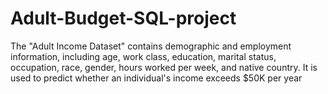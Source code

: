 # Adult-Budget-SQL-project
The "Adult Income Dataset" contains demographic and employment information, including age, work class, education, marital status, occupation, race, gender, hours worked per week, and native country. It is used to predict whether an individual's income exceeds $50K per year
